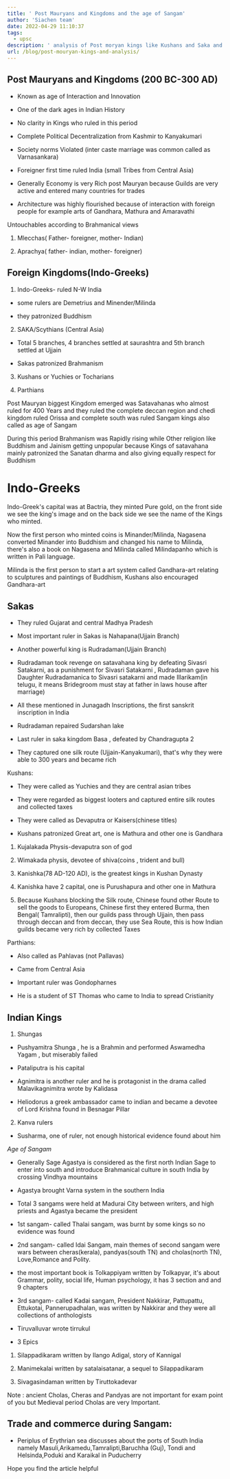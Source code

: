 ```yaml
---
title: ' Post Mauryans and Kingdoms and the age of Sangam'
author: 'Siachen team'
date: 2022-04-29 11:10:37
tags:
  - upsc
description: ' analysis of Post moryan kings like Kushans and Saka and a brief intro on the Sangam Age.'
url: /blog/post-mouryan-kings-and-analysis/
---
```


## Post Mauryans and Kingdoms (200 BC-300 AD)

  
  

-   Known as age of Interaction and Innovation
    
-   One of the dark ages in Indian History
    
-   No clarity in Kings who ruled in this period
    
-   Complete Political Decentralization from Kashmir to Kanyakumari
    
-   Society norms Violated (inter caste marriage was common called as Varnasankara)
    
-   Foreigner first time ruled India (small Tribes from Central Asia)
    
-   Generally Economy is very Rich post Mauryan because Guilds are very active and entered many countries for trades
    
-   Architecture was highly flourished because of interaction with foreign people for example arts of Gandhara, Mathura and Amaravathi
    

  

Untouchables according to Brahmanical views

  

1.  Mlecchas( Father- foreigner, mother- Indian)
    
2.  Aprachya( father- indian, mother- foreigner)
    

  
  

## Foreign Kingdoms(Indo-Greeks)

1.  Indo-Greeks- ruled N-W India
    

-   some rulers are Demetrius and Minender/Milinda
    
-   they patronized Buddhism
    

  

2.  SAKA/Scythians (Central Asia)
    

-   Total 5 branches, 4 branches settled at saurashtra and 5th branch settled at Ujjain
    
-   Sakas patronized Brahmanism
    

  

3.  Kushans or Yuchies or Tocharians
    

  

4.  Parthians
    

  
  

Post Mauryan biggest Kingdom emerged was Satavahanas who almost ruled for 400 Years and they ruled the complete deccan region and chedi kingdom ruled Orissa and complete south was ruled Sangam kings also called as age of Sangam

  

During this period Brahmanism was Rapidly rising while Other religion like Buddhism and Jainism getting unpopular because Kings of satavahana mainly patronized the Sanatan dharma and also giving equally respect for Buddhism

  

# Indo-Greeks

  

Indo-Greek's capital was at Bactria, they minted Pure gold, on the front side we see the king's image and on the back side we see the name of the Kings who minted.

  

Now the first person who minted coins is Minander/Milinda, Nagasena converted Minander into Buddhism and changed his name to Milinda, there's also a book on Nagasena and Milinda called Milindapanho which is written in Pali language.

  

Milinda is the first person to start a art system called Gandhara-art relating to sculptures and paintings of Buddhism, Kushans also encouraged Gandhara-art

  
  
  

## Sakas

-   They ruled Gujarat and central Madhya Pradesh
    
-   Most important ruler in Sakas is Nahapana(Ujjain Branch)
    
-   Another powerful king is Rudradaman(Ujjain Branch)
    
-   Rudradaman took revenge on satavahana king by defeating Sivasri Satakarni, as a punishment for Sivasri Satakarni , Rudradaman gave his Daughter Rudradamanica to Sivasri satakarni and made Illarikam(in telugu, it means Bridegroom must stay at father in laws house after marriage)
    
-   All these mentioned in Junagadh Inscriptions, the first sanskrit inscription in India
    
-   Rudradaman repaired Sudarshan lake
    
-   Last ruler in saka kingdom Basa , defeated by Chandragupta 2
    
-   They captured one silk route (Ujjain-Kanyakumari), that's why they were able to 300 years and became rich
    

  
  
  
  

Kushans:

  

-   They were called as Yuchies and they are central asian tribes
    
-   They were regarded as biggest looters and captured entire silk routes and collected taxes
    
-   They were called as Devaputra or Kaisers(chinese titles)
    
-   Kushans patronized Great art, one is Mathura and other one is Gandhara
    

  
  

1.  Kujalakada Physis-devaputra son of god
    
2.  Wimakada physis, devotee of shiva(coins , trident and bull)
    
3.  Kanishka(78 AD-120 AD), is the greatest kings in Kushan Dynasty
    
4.  Kanishka have 2 capital, one is Purushapura and other one in Mathura
    
5.  Because Kushans blocking the Silk route, Chinese found other Route to sell the goods to Europeans, Chinese first they entered Burma, then Bengal( Tamralipti), then our guilds pass through Ujjain, then pass through deccan and from deccan, they use Sea Route, this is how Indian guilds became very rich by collected Taxes
    

  

Parthians:

  

-   Also called as Pahlavas (not Pallavas)
    
-   Came from Central Asia
    
-   Important ruler was Gondopharnes
    
-   He is a student of ST Thomas who came to India to spread Cristianity
    

  
  
  
  

## Indian Kings

1.  Shungas
    

-   Pushyamitra Shunga , he is a Brahmin and performed Aswamedha Yagam , but miserably failed
    
-   Pataliputra is his capital
    
-   Agnimitra is another ruler and he is protagonist in the drama called Malavikagnimitra wrote by Kalidasa
    
-   Heliodorus a greek ambassador came to indian and became a devotee of Lord Krishna found in Besnagar Pillar
    

  

2.  Kanva rulers
    

-   Susharma, one of ruler, not enough historical evidence found about him
    

  
  

*Age of Sangam*

  

-   Generally Sage Agastya is considered as the first north Indian Sage to enter into south and introduce Brahmanical culture in south India by crossing Vindhya mountains
    
-   Agastya brought Varna system in the southern India
    
-   Total 3 sangams were held at Madurai City between writers, and high priests and Agastya became the president
    
-   1st sangam- called Thalai sangam, was burnt by some kings so no evidence was found
    
-   2nd sangam- called Idai Sangam, main themes of second sangam were wars between cheras(kerala), pandyas(south TN) and cholas(north TN), Love,Romance and Polity.
    
-   the most important book is Tolkappiyam written by Tolkapyar, it's about Grammar, polity, social life, Human psychology, it has 3 section and and 9 chapters
    
-   3rd sangam- called Kadai sangam, President Nakkirar, Pattupattu, Ettukotai, Pannerupadhalan, was written by Nakkirar and they were all collections of anthologists
    
-   Tiruvalluvar wrote tirrukul
    
-   3 Epics
    

1.  Silappadikaram written by Ilango Adigal, story of Kannigal
    
2.  Manimekalai written by satalaisatanar, a sequel to Silappadikaram
    
3.  Sivagasindaman written by Tiruttokadevar
    

Note : ancient Cholas, Cheras and Pandyas are not important for exam point of you but Medieval period Cholas are very Important.

  
  

## Trade and commerce during Sangam:

  

-   Periplus of Erythrian sea discusses about the ports of South India namely Masuli,Arikamedu,Tamralipti,Baruchha (Guj), Tondi and Helsinda,Poduki and Karaikal in Puducherry

Hope you find the article helpful